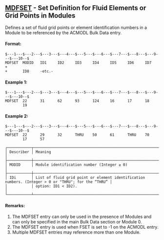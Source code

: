 ## [MDFSET](https://help.hexagonmi.com/bundle/MSC_Nastran_2022.4/page/Nastran_Combined_Book/qrg/bulkno/TOC.MDFSET.xhtml) - Set Definition for Fluid Elements or Grid Points in Modules

Defines a set of fluid grid points or element identification numbers in a Module to be referenced by the ACMODL Bulk Data entry.

#### Format:

```nastran
$---1---$---2---$---3---$---4---$---5---$---6---$---7---$---8---$---9---$---10--$
MDFSET  MODID   ID1     ID2     ID3     ID4     ID5     ID6     ID7     +
+       ID8     -etc.-                                                  
```

#### Example 1:

```nastran
$---1---$---2---$---3---$---4---$---5---$---6---$---7---$---8---$---9---$---10--$
MDFSET  22      31      62      93      124     16      17      18      
        19                                                              
```

#### Example 2:

```nastran
$---1---$---2---$---3---$---4---$---5---$---6---$---7---$---8---$---9---$---10--$
MDFSET  22      29      32      THRU    50      61      THRU    70      
        17      57                                                      
```

```text
┌───────────┬────────────────────────────────────────────────────────────────────────────────────────────────────┐
│ Describer │ Meaning                                                                                            │
├───────────┼────────────────────────────────────────────────────────────────────────────────────────────────────┤
│ MODID     │ Module identification number (Integer ≥ 0)                                                         │
├───────────┼────────────────────────────────────────────────────────────────────────────────────────────────────┤
│ IDi       │ List of fluid grid point or element identification numbers. (Integer > 0 or "THRU"; for the “THRU” │
│           │ option: ID1 < ID2).                                                                                │
└───────────┴────────────────────────────────────────────────────────────────────────────────────────────────────┘
```

#### Remarks:

1. The MDFSET entry can only be used in the presence of Modules and can only be specified in the main Bulk Data section or Module 0.
2. The MDFSET entry is used when FSET is set to -1 on the ACMODL entry.
3. Multiple MDFSET entries may reference more than one Module.
